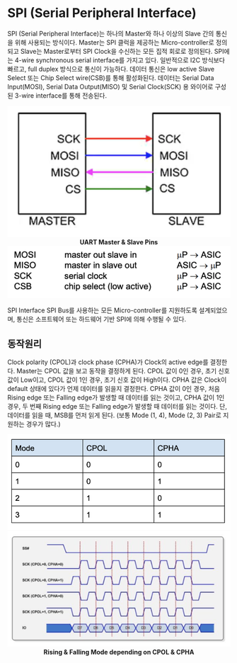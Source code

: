 # SPI (Serial Peripheral Interface)  
  
SPI (Serial Peripheral Interface)는 하나의 Master와 하나 이상의 Slave 간의 통신을 위해 사용되는 방식이다. Master는 SPI 클럭을 제공하는 Micro-controller로 정의되고 Slave는 Master로부터 SPI Clock을 수신하는 모든 집적 회로로 정의된다. SPI에는 4-wire synchronous serial interface를 가지고 있다. 일반적으로 I2C 방식보다 빠르고, full duplex 방식으로 통신이 가능하다. 데이터 통신은 low active Slave Select 또는 Chip Select wire(CSB)를 통해 활성화된다. 데이터는 Serial Data Input(MOSI), Serial Data Output(MISO) 및 Serial Clock(SCK) 용 와이어로 구성된 3-wire interface를 통해 전송된다.

<div align="center">
    <img src="img/master_and_slave.png">    
    <strong>UART Master & Slave Pins</strong>      
    <img src="img/roles.png">     
</div>




SPI Interface SPI Bus를 사용하는 모든 Micro-controller를 지원하도록 설계되었으며, 통신은 소프트웨어 또는 하드웨어 기반 SPI에 의해 수행될 수 있다.

## 동작원리 

Clock polarity (CPOL)과 clock phase (CPHA)가 Clock의 active edge를 결정한다. Master는 CPOL 값을 보고 동작을 결정하게 된다. CPOL 값이 0인 경우, 초기 신호 값이 Low이고, CPOL 값이 1인 경우, 초기 신호 값이 High이다. CPHA 값은 Clock이 default 상태에 있다가 언제 데이터를 읽을지 결정한다. CPHA 값이 0인 경우, 처음 Rising edge 또는 Falling edge가 발생할 때 데이터를 읽는 것이고, CPHA 값이 1인 경우, 두 번째 Rising edge 또는 Falling edge가 발생할 때 데이터를 읽는 것이다. 단, 데이터를 읽을 때, MSB를 먼저 읽게 된다. (보통 Mode (1, 4), Mode (2, 3) Pair로 지원하는 경우가 많다.)

<div align="center">
    <img src="img/mode.png">    
    <img src="img/mode_signal.png">     
    <strong>Rising & Falling Mode depending on CPOL & CPHA</strong>
</div>
